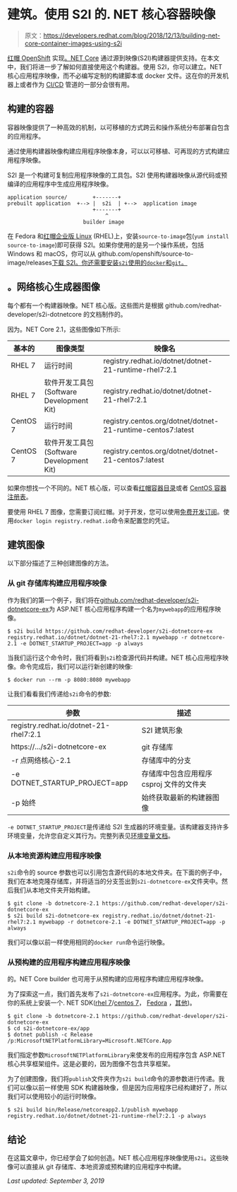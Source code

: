 # 建筑。使用 S2I 的. NET 核心容器映像

> 原文：<https://developers.redhat.com/blog/2018/12/13/building-net-core-container-images-using-s2i>

[红帽 OpenShift](https://openshift.com) 实现[。NET Core](https://developers.redhat.com/blog/category/dot-net/) 通过源到映像(S2I)构建器提供支持。在本文中，我们将进一步了解如何直接使用这个构建器。使用 S2I，你可以建立。NET 核心应用程序映像，而不必编写定制的构建脚本或 docker 文件。这在你的开发机器上或者作为 [CI/CD](https://developers.redhat.com/blog/category/ci-cd/) 管道的一部分会很有用。

## 构建的容器

容器映像提供了一种高效的机制，以可移植的方式跨云和操作系统分布部署自包含的应用程序。

通过使用构建器映像构建应用程序映像本身，可以以可移植、可再现的方式构建应用程序映像。

S2I 是一个构建可复制应用程序映像的工具包。S2I 使用构建器映像从源代码或预编译的应用程序中生成应用程序映像。

```
application source/        +-------+
prebuilt application  +--> |  s2i  | +-->  application image
                           +-------+
                               ^
                        builder image

```

在 Fedora 和[红帽企业版 Linux](https://developers.redhat.com/products/rhel/overview/) (RHEL)上，安装`source-to-image`包(`yum install source-to-image`)即可获得 S2I。如果你使用的是另一个操作系统，包括 Windows 和 macOS，你可以从 github.com/openshift/source-to-image/releases[下载 S2I。你还需要安装`s2i`使用的`docker`和`git`。](https://github.com/openshift/source-to-image/releases)

## 。网络核心生成器图像

每个都有一个构建器映像。NET 核心版。这些图片是根据 github.com/redhat-developer/s2i-dotnetcore 的文档制作的。

因为。NET Core 2.1，这些图像如下所示:

| 基本的 | 图像类型 | 映像名 |
| --- | --- | --- |
| RHEL 7 | 运行时间 | registry.redhat.io/dotnet/dotnet-21-runtime-rhel7:2.1 |
| RHEL 7 | 软件开发工具包(Software Development Kit) | registry.redhat.io/dotnet/dotnet-21-rhel7:2.1 |
| CentOS 7 | 运行时间 | registry.centos.org/dotnet/dotnet-21-runtime-centos7:latest |
| CentOS 7 | 软件开发工具包(Software Development Kit) | registry.centos.org/dotnet/dotnet-21-centos7:latest |

如果你想找一个不同的。NET 核心版，可以查看[红帽容器目录](https://access.redhat.com/containers/)或者 [CentOS 容器注册表](https://registry.centos.org/)。

要使用 RHEL 7 图像，您需要订阅红帽。对于开发，您可以使用[免费开发订阅](https://developers.redhat.com/register)。使用`docker login registry.redhat.io`命令来配置您的凭证。

## 建筑图像

以下部分描述了三种创建图像的方法。

### 从 git 存储库构建应用程序映像

作为我们的第一个例子，我们将在[github.com/redhat-developer/s2i-dotnetcore-ex](https://github.com/redhat-developer/s2i-dotnetcore-ex)为 ASP.NET 核心应用程序构建一个名为`mywebapp`的应用程序映像。

```
$ s2i build https://github.com/redhat-developer/s2i-dotnetcore-ex registry.redhat.io/dotnet/dotnet-21-rhel7:2.1 mywebapp -r dotnetcore-2.1 -e DOTNET_STARTUP_PROJECT=app -p always

```

当我们运行这个命令时，我们将看到`s2i`检查源代码并构建。NET 核心应用程序映像。命令完成后，我们可以运行新创建的映像:

```
$ docker run --rm -p 8080:8080 mywebapp

```

让我们看看我们传递给`s2i`命令的参数:

| 参数 | 描述 |
| --- | --- |
| registry.redhat.io/dotnet-21-rhel7:2.1 | S2I 建筑形象 |
| https://.../s2i-dotnetcore-ex | git 存储库 |
| -r 点网络核心-2.1 | 存储库中的分支 |
| -e DOTNET_STARTUP_PROJECT=app | 存储库中包含应用程序 csproj 文件的文件夹 |
| -p 始终 | 始终获取最新的构建器图像 |

`-e DOTNET_STARTUP_PROJECT`是传递给 S2I 生成器的环境变量。该构建器支持许多环境变量，允许您自定义其行为。完整列表见[环境变量文档](https://access.redhat.com/documentation/en-us/net_core/2.1/html/getting_started_guide/gs_dotnet_on_openshift#gs_env-var)。

### 从本地资源构建应用程序映像

`s2i`命令的 source 参数也可以引用包含源代码的本地文件夹。在下面的例子中，我们在本地克隆存储库，并将适当的分支签出到`s2i-dotnetcore-ex`文件夹中。然后我们从本地文件夹开始构建。

```
$ git clone -b dotnetcore-2.1 https://github.com/redhat-developer/s2i-dotnetcore-ex
$ s2i build s2i-dotnetcore-ex registry.redhat.io/dotnet/dotnet-21-rhel7:2.1 mywebapp -r dotnetcore-2.1 -e DOTNET_STARTUP_PROJECT=app -p always

```

我们可以像以前一样使用相同的`docker run`命令运行映像。

### 从预构建的应用程序构建应用程序映像

的。NET Core builder 也可用于从预构建的应用程序构建应用程序映像。

为了探索这一点，我们首先发布了`s2i-dotnetcore-ex`应用程序。为此，你需要在你的系统上安装一个. NET SDK([rhel 7](https://access.redhat.com/documentation/en-us/net_core/2.1/html/getting_started_guide/gs_install_dotnet#install_dotnet21)/[centos 7](https://access.redhat.com/documentation/en-us/net_core/2.1/html/getting_started_guide/gs_install_dotnet#install_dotnet21)， [Fedora](https://fedoraloves.net/) ，[其他](https://www.microsoft.com/net/download))。

```
$ git clone -b dotnetcore-2.1 https://github.com/redhat-developer/s2i-dotnetcore-ex
$ cd s2i-dotnetcore-ex/app
$ dotnet publish -c Release /p:MicrosoftNETPlatformLibrary=Microsoft.NETCore.App

```

我们指定参数`MicrosoftNETPlatformLibrary`来使发布的应用程序包含 ASP.NET 核心共享框架组件。这是必要的，因为图像不包含共享框架。

为了创建图像，我们将`publish`文件夹作为`s2i build`命令的源参数进行传递。我们可以像以前一样使用 SDK 构建器映像，但是因为应用程序已经构建好了，所以我们可以使用较小的运行时映像。

```
$ s2i build bin/Release/netcoreapp2.1/publish mywebapp registry.redhat.io/dotnet/dotnet-21-runtime-rhel7:2.1 -p always

```

## 结论

在这篇文章中，你已经学会了如何创造。NET 核心应用程序映像使用`s2i`。这些映像可以直接从 git 存储库、本地资源或预构建的应用程序中构建。

*Last updated: September 3, 2019*